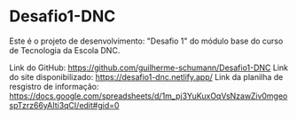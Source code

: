 # Desafio1-DNC
Este é o projeto de desenvolvimento: "Desafio 1" do módulo base do curso de Tecnologia da Escola DNC.

Link do GitHub: https://github.com/guilherme-schumann/Desafio1-DNC
Link do site disponibilizado: https://desafio1-dnc.netlify.app/
Link da planilha de resgistro de informação: https://docs.google.com/spreadsheets/d/1m_pj3YuKuxOqVsNzawZiv0mgeospTzrz66yAIti3qCI/edit#gid=0
